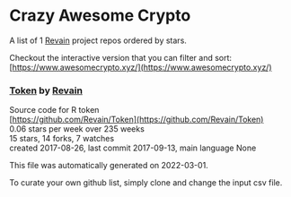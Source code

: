 # Crazy Awesome Crypto
A list of 1 [Revain](https://github.com/Revain) project repos ordered by stars.  

Checkout the interactive version that you can filter and sort: 
[https://www.awesomecrypto.xyz/](https://www.awesomecrypto.xyz/)  


### [Token](https://github.com/Revain/Token) by [Revain](https://github.com/Revain)  
Source code for R token  
[https://github.com/Revain/Token](https://github.com/Revain/Token)  
0.06 stars per week over 235 weeks  
15 stars, 14 forks, 7 watches  
created 2017-08-26, last commit 2017-09-13, main language None  


This file was automatically generated on 2022-03-01.  

To curate your own github list, simply clone and change the input csv file.  